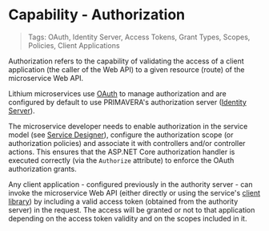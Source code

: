 # Capability - Authorization

> Tags: OAuth, Identity Server, Access Tokens, Grant Types, Scopes, Policies, Client Applications

Authorization refers to the capability of validating the access of a client application (the caller of the Web API) to a given resource (route) of the microservice Web API.

Lithium microservices use [OAuth](https://oauth.net/) to manage authorization and are configured by default to use PRIMAVERA's authorization server ([Identity Server](https://identity.primaverabss.com/about)).

The microservice developer needs to enable authorization in the service model (see [Service Designer](../ref/sdk-2.0/service-designer.md)), configure the authorization scope (or authorization policies) and associate it with controllers and/or controller actions. This ensures that the ASP.NET Core authorization handler is executed correctly (via the `Authorize` attribute) to enforce the OAuth authorization grants.

Any client application - configured previously in the authority server - can invoke the microservice Web API (either directly or using the service's [client library](./client-library.md)) by including a valid access token (obtained from the authority server) in the request. The access will be granted or not to that application depending on the access token validity and on the scopes included in it.